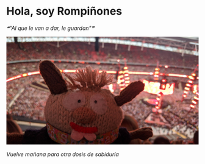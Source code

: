 # Hola, soy Rompiñones

<!--STARTS_HERE_QUOTE_README-->
<i>❝"Al que le van a dar, le guardan"❞</i>
<!--ENDS_HERE_QUOTE_README-->

<!--START_SECTION:update_image-->
![alt text](https://raw.githubusercontent.com/focaalvarez/rompinones/main/.github/images/IMG_20220624_210157.jpg?raw=true)
<!--END_SECTION:update_image-->

*Vuelve mañana para otra dosis de sabiduría*
